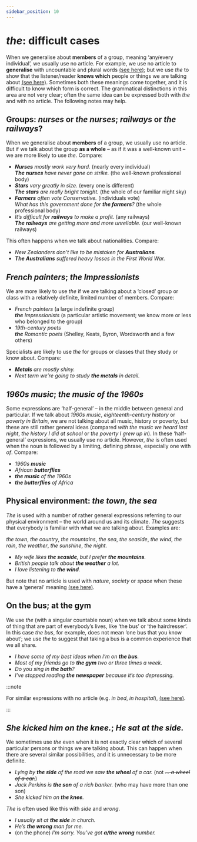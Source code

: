 ```yaml
---
sidebar_position: 10
---
```


# *the*: difficult cases

When we generalise about **members** of a group, meaning ‘any/every individual’, we usually use no article. For example, we use no article to **generalise** with uncountable and plural words [(see here)](./talking-in-general); but we use *the* to show that the listener/reader **knows which** people or things we are talking about [(see here)](./more-about-the). Sometimes both these meanings come together, and it is difficult to know which form is correct. The grammatical distinctions in this area are not very clear; often the same idea can be expressed both with *the* and with no article. The following notes may help.

## Groups: *nurses* or *the nurses*; *railways* or *the railways*?

When we generalise about **members** of a group, we usually use no article. But if we talk about the group **as a whole** – as if it was a well-known unit – we are more likely to use *the*. Compare:

- ***Nurses** mostly work very hard.* (nearly every individual)  
  ***The nurses** have never gone on strike.* (the well-known professional body)
- ***Stars** vary greatly in size.* (every one is different)  
  ***The stars** are really bright tonight.* (the whole of our familiar night sky)
- ***Farmers** often vote Conservative.* (individuals vote)  
  *What has this government done for **the farmers**?* (the whole professional body)
- *It’s difficult for **railways** to make a profit.* (any railways)  
  ***The railways** are getting more and more unreliable.* (our well-known railways)

This often happens when we talk about nationalities. Compare:

- *New Zealanders don’t like to be mistaken for **Australians**.*
- ***The Australians** suffered heavy losses in the First World War.*

## *French painters*; *the Impressionists*

We are more likely to use *the* if we are talking about a ‘closed’ group or class with a relatively definite, limited number of members. Compare:

- *French painters* (a large indefinite group)  
  ***the** Impressionists* (a particular artistic movement; we know more or less who belonged to the group)
- *19th-century poets*  
  ***the** Romantic poets* (Shelley, Keats, Byron, Wordsworth and a few others)

Specialists are likely to use *the* for groups or classes that they study or know about. Compare:

- ***Metals** are mostly shiny.*
- *Next term we’re going to study **the metals** in detail.*

## *1960s music*; *the music of the 1960s*

Some expressions are ‘half-general’ – in the middle between general and particular. If we talk about *1960s music*, *eighteenth-century history* or *poverty in Britain*, we are not talking about all music, history or poverty, but these are still rather general ideas (compared *with the music we heard last night*, *the history I did at school* or *the poverty I grew up in*). In these ‘half-general’ expressions, we usually use no article. However, *the* is often used when the noun is followed by a limiting, defining phrase, especially one with *of*. Compare:

- *1960s **music***
- *African **butterflies***
- ***the music** of the 1960s*
- ***the butterflies** of Africa*

## Physical environment: *the town*, *the sea*

*The* is used with a number of rather general expressions referring to our physical environment – the world around us and its climate. *The* suggests that everybody is familiar with what we are talking about. Examples are:

*the town*, *the country*, *the mountains*, *the sea*, *the seaside*, *the wind*, *the rain*, *the weather*, *the sunshine*, *the night.*

- *My wife likes **the seaside**, but I prefer **the mountains**.*
- *British people talk about **the weather** a lot.*
- *I love listening to **the wind**.*

But note that no article is used with *nature*, *society* or *space* when these have a ‘general’ meaning [(see here)](./talking-in-general).

## On the bus; at the gym

We use *the* (with a singular countable noun) when we talk about some kinds of thing that are part of everybody’s lives, like ‘the bus’ or ‘the hairdresser’. In this case *the bus*, for example, does not mean ‘one bus that you know about’; we use *the* to suggest that taking a bus is a common experience that we all share.

- *I have some of my best ideas when I’m on **the bus**.*
- *Most of my friends go to **the gym** two or three times a week.*
- *Do you sing in **the bath**?*
- *I’ve stopped reading **the newspaper** because it’s too depressing.*

:::note

For similar expressions with no article (e.g. *in bed*, *in hospital*), [(see here)](./special-rules-and-exceptions#common-expressions-without-articles-in-bed-at-school).

:::

## *She kicked him on the knee.*; *He sat at the side.*

We sometimes use *the* even when it is not exactly clear which of several particular persons or things we are talking about. This can happen when there are several similar possibilities, and it is unnecessary to be more definite.

- *Lying by **the side** of the road we saw **the wheel** of a car.* (not *~~… a wheel of a car.~~*)
- *Jack Perkins is **the son** of a rich banker.* (who may have more than one son)
- *She kicked him on **the knee**.*

*The* is often used like this with *side* and *wrong*.

- *I usually sit at **the side** in church.*
- *He’s **the wrong** man for me.*
- (on the phone) *I’m sorry. You’ve got **a/the wrong** number.*
